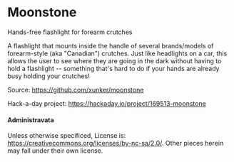 Moonstone
=========

Hands-free flashlight for forearm crutches

A flashlight that mounts inside the handle of several brands/models of forearm-style (aka "Canadian") crutches. Just like headlights on a car, this allows the user to see where they are going in the dark without having to hold a flashlight -- something that's hard to do if your hands are already busy holding your crutches!

Source: https://github.com/xunker/moonstone

Hack-a-day project: https://hackaday.io/project/169513-moonstone

#### Administravata

Unless otherwise specificed, License is: https://creativecommons.org/licenses/by-nc-sa/2.0/. Other pieces herein may fall under their own license.

